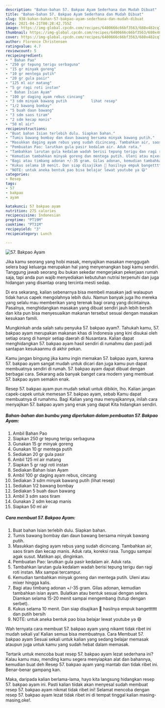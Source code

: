```yaml
---
description: "Bahan-bahan 57. Bakpao Ayam Sederhana dan Mudah Dibuat"
title: "Bahan-bahan 57. Bakpao Ayam Sederhana dan Mudah Dibuat"
slug: 938-bahan-bahan-57-bakpao-ayam-sederhana-dan-mudah-dibuat
date: 2021-04-21T00:28:42.755Z
image: https://img-global.cpcdn.com/recipes/6400666c66bf3563/680x482cq70/57-bakpao-ayam-foto-resep-utama.jpg
thumbnail: https://img-global.cpcdn.com/recipes/6400666c66bf3563/680x482cq70/57-bakpao-ayam-foto-resep-utama.jpg
cover: https://img-global.cpcdn.com/recipes/6400666c66bf3563/680x482cq70/57-bakpao-ayam-foto-resep-utama.jpg
author: Florence Christensen
ratingvalue: 4.7
reviewcount: 5
recipeingredient:
- " Bahan Pao"
- "250 gr tepung terigu serbaguna"
- "15 gr minyak goreng"
- "10 gr mentega putih"
- "20 gr gula pasir"
- "125 ml air matang"
- "5 gr ragi roti instan"
- " Bahan Isian Ayam"
- "100 gr daging ayam rebus cincang"
- "3 sdm minyak bawang putih           lihat resep"
- "1/2 bawang bombay"
- "5 buah daun bawang"
- "3 sdm saos tiram"
- "2 sdm kecap manis"
- "50 ml air"
recipeinstructions:
- "Buat bahan Isian terlebih dulu. Siapkan bahan."
- "Tumis bawang bombay dan daun bawang bersama minyak bawang putih."
- "Masukkan daging ayam rebus yang sudah dicincang. Tambahkan air, saos tiram dan kecap manis. Aduk rata, koreksi rasa. Tunggu sampai agak susut. Matikan api, dinginkan."
- "Pembuatan Pao: larutkan gula pasir kedalam air. Aduk rata."
- "Tambahkan larutan gula kedalam wadah berisi tepung terigu dan ragi roti instan. Mix sampai tercampur."
- "Kemudian tambahkan minyak goreng dan mentega putih. Uleni atau mixer hingga kalis."
- "Bagi atau timbang adonan +/-35 gram. Gilas adonan, kemudian tambahkan isian ayam. Bulatkan atau bentuk sesuai dengan selera. Diamkan selama 15-20 menit sampai mengembang (tutup dengan serbet)."
- "Kukus selama 10 menit. Dan siap disajikan 🥰 hasilnya empuk bangetttttt dan putih bersih"
- "NOTE: untuk aneka bentuk pao bisa belajar lewat youtube ya 😄"
categories:
- Resep
tags:
- 57
- bakpao
- ayam

katakunci: 57 bakpao ayam 
nutrition: 275 calories
recipecuisine: Indonesian
preptime: "PT19M"
cooktime: "PT31M"
recipeyield: "3"
recipecategory: Lunch

---
```



![57. Bakpao Ayam](https://img-global.cpcdn.com/recipes/6400666c66bf3563/680x482cq70/57-bakpao-ayam-foto-resep-utama.jpg)

Jika kamu seorang yang hobi masak, menyajikan masakan menggugah selera bagi keluarga merupakan hal yang menyenangkan bagi kamu sendiri. Tanggung jawab seorang ibu bukan sekedar mengerjakan pekerjaan rumah saja, tapi anda pun wajib menyediakan kebutuhan nutrisi terpenuhi dan juga hidangan yang disantap orang tercinta mesti sedap.

Di era  sekarang, kalian sebenarnya bisa membeli masakan jadi walaupun tidak harus capek mengolahnya lebih dulu. Namun banyak juga lho mereka yang selalu mau memberikan yang terenak bagi orang yang dicintainya. Pasalnya, menghidangkan masakan yang dibuat sendiri jauh lebih bersih dan kita pun bisa menyesuaikan makanan tersebut sesuai dengan masakan kesukaan famili. 



Mungkinkah anda salah satu penyuka 57. bakpao ayam?. Tahukah kamu, 57. bakpao ayam merupakan makanan khas di Indonesia yang kini disukai oleh setiap orang di hampir setiap daerah di Nusantara. Kalian dapat menghidangkan 57. bakpao ayam hasil sendiri di rumahmu dan pasti jadi santapan kesukaanmu di akhir pekan.

Kamu jangan bingung jika kamu ingin memakan 57. bakpao ayam, karena 57. bakpao ayam sangat mudah untuk dicari dan juga kamu pun dapat membuatnya sendiri di rumah. 57. bakpao ayam dapat dibuat dengan berbagai cara. Sekarang ada banyak banget cara modern yang membuat 57. bakpao ayam semakin enak.

Resep 57. bakpao ayam pun mudah sekali untuk dibikin, lho. Kalian jangan capek-capek untuk memesan 57. bakpao ayam, sebab Kamu dapat membuatnya di rumahmu. Bagi Kalian yang mau menyajikannya, inilah cara menyajikan 57. bakpao ayam yang enak yang dapat Kita hidangkan sendiri.

<!--inarticleads1-->

##### Bahan-bahan dan bumbu yang diperlukan dalam pembuatan 57. Bakpao Ayam:

1. Ambil  Bahan Pao
1. Siapkan 250 gr tepung terigu serbaguna
1. Gunakan 15 gr minyak goreng
1. Gunakan 10 gr mentega putih
1. Sediakan 20 gr gula pasir
1. Ambil 125 ml air matang
1. Siapkan 5 gr ragi roti instan
1. Sediakan  Bahan Isian Ayam
1. Ambil 100 gr daging ayam rebus, cincang
1. Sediakan 3 sdm minyak bawang putih           (lihat resep)
1. Sediakan 1/2 bawang bombay
1. Sediakan 5 buah daun bawang
1. Ambil 3 sdm saos tiram
1. Gunakan 2 sdm kecap manis
1. Siapkan 50 ml air




<!--inarticleads2-->

##### Cara membuat 57. Bakpao Ayam:

1. Buat bahan Isian terlebih dulu. Siapkan bahan.
1. Tumis bawang bombay dan daun bawang bersama minyak bawang putih.
1. Masukkan daging ayam rebus yang sudah dicincang. Tambahkan air, saos tiram dan kecap manis. Aduk rata, koreksi rasa. Tunggu sampai agak susut. Matikan api, dinginkan.
1. Pembuatan Pao: larutkan gula pasir kedalam air. Aduk rata.
1. Tambahkan larutan gula kedalam wadah berisi tepung terigu dan ragi roti instan. Mix sampai tercampur.
1. Kemudian tambahkan minyak goreng dan mentega putih. Uleni atau mixer hingga kalis.
1. Bagi atau timbang adonan +/-35 gram. Gilas adonan, kemudian tambahkan isian ayam. Bulatkan atau bentuk sesuai dengan selera. Diamkan selama 15-20 menit sampai mengembang (tutup dengan serbet).
1. Kukus selama 10 menit. Dan siap disajikan 🥰 hasilnya empuk bangetttttt dan putih bersih
1. NOTE: untuk aneka bentuk pao bisa belajar lewat youtube ya 😄




Wah ternyata cara membuat 57. bakpao ayam yang nikamt tidak ribet ini mudah sekali ya! Kalian semua bisa membuatnya. Cara Membuat 57. bakpao ayam Sesuai sekali untuk kalian yang sedang belajar memasak ataupun juga untuk kamu yang sudah hebat dalam memasak.

Tertarik untuk mencoba buat resep 57. bakpao ayam lezat sederhana ini? Kalau kamu mau, mending kamu segera menyiapkan alat dan bahannya, kemudian buat deh Resep 57. bakpao ayam yang mantab dan tidak ribet ini. Benar-benar gampang kan. 

Maka, daripada kalian berlama-lama, hayo kita langsung hidangkan resep 57. bakpao ayam ini. Pasti kalian tiidak akan menyesal sudah membuat resep 57. bakpao ayam nikmat tidak ribet ini! Selamat mencoba dengan resep 57. bakpao ayam lezat tidak ribet ini di tempat tinggal kalian masing-masing,oke!.

